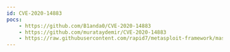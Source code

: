 ```yaml
---
id: CVE-2020-14883
pocs:
    - https://github.com/B1anda0/CVE-2020-14883
    - https://github.com/murataydemir/CVE-2020-14883
    - https://raw.githubusercontent.com/rapid7/metasploit-framework/master/modules/exploits/multi/http/weblogic_admin_handle_rce.rb
---
```

